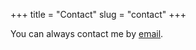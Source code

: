 +++
title = "Contact"
slug = "contact"
+++

You can always contact me by <a href="mailto:dadwritestech@gmail.com">email</a>.
